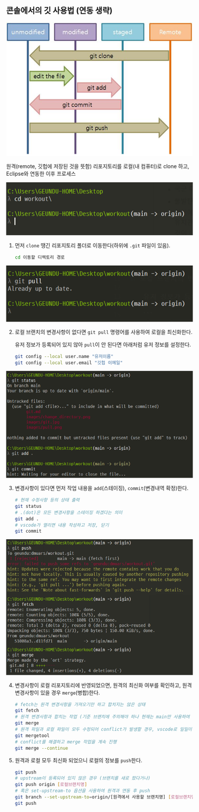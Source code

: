 ## 콘솔에서의 깃 사용법 (연동 생략)

![git의 구조](/images/git.jpg)

원격(remote, 깃헙에 저장된 것을 뜻함) 리포지토리를 로컬(내 컴퓨터)로 clone 하고, Eclipse와 연동한 이후 프로세스

![폴더 이동](/images/change_directory.png)

1. 먼저 `clone` 땡긴 리포지토리 폴더로 이동한다(하위에 `.git` 파일이 있음).
    ``` bash
    cd 이동할 디렉토리 경로
    ```

![git pull](/images/pull.png)

2. 로컬 브랜치의 변경사항이 없다면 `git pull` 명령어를 사용하여 로컬을 최신화한다.

    유저 정보가 등록되어 있지 않아 `pull`이 안 된다면 아래처럼 유저 정보를 설정한다.

    ``` bash
    git config --local user.name "유저이름"
    git config --local user.email "깃헙 이메일"
    ```

![git status](/images/status_add_commit.png)

3. 변경사항이 있다면 먼저 작업 내용을 `add`(스테이징), `commit`(변경내역 확정)한다.

    ``` bash
    # 현재 수정사항 등의 상태 출력
    git status
    # .(dot)은 모든 변경사항을 스테이징 하겠다는 의미
    git add .
    # vscode가 열리면 내용 작성하고 저장, 닫기
    git commit
    ```

![push reject](/images/push_reject.png)

4. 변경사항이 로컬 리포지토리에 반영되었으면, 원격의 최신화 여부를 확인하고, 원격 변경사항이 있을 경우 `merge`(병합)한다.

    ``` bash
    # fetch는 원격 변경사항을 가져오기만 하고 합치지는 않은 상태
    git fetch
    # 원격 변경사항과 합치는 작업 (기준 브랜치에 주의해야 하나 현재는 main만 사용하여 생략)
    git merge
    # 원격 파일과 로컬 파일이 모두 수정되어 conflict가 발생할 경우, vscode로 일일이 원격과 로컬의 변경사항 확인하여 수정
    git mergetool
    # conflict를 해결하고 merge 작업을 계속 진행
    git merge --continue
    ```

5. 원격과 로컬 모두 최신화 되었으니 로컬의 정보를 `push`한다.

    ``` bash
    git push
    # upstream이 등록되어 있지 않은 경우 (브랜치를 새로 팠다거나)
    git push origin [로컬브랜치명]
    # 혹은 set-upstream-to 옵션을 사용하여 원격과 연동 후 push
    git branch --set-upstream-to=origin/[원격에서 사용할 브랜치명] [로컬브랜치명]
    git push
    ```

